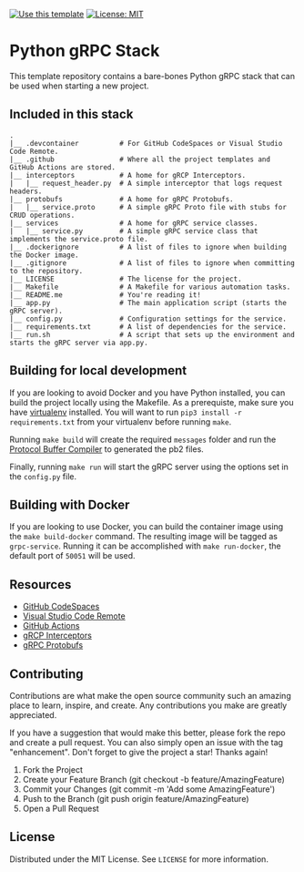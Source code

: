 [![Use this template](https://github.com/stack-instance/badge.svg)](https://github.com/stack-instance?stack_template_owner=antgrutta&stack_template_repo=py-grpc-stack)
[![License: MIT](https://img.shields.io/badge/License-MIT-yellow.svg)](https://opensource.org/licenses/MIT)

# Python gRPC Stack
This template repository contains a bare-bones Python gRPC stack that can be used when starting a new project.

## Included in this stack

```
.
|__ .devcontainer          # For GitHub CodeSpaces or Visual Studio Code Remote.
|__ .github                # Where all the project templates and GitHub Actions are stored.
|__ interceptors           # A home for gRCP Interceptors.
|   |__ request_header.py  # A simple interceptor that logs request headers.
|__ protobufs              # A home for gRPC Protobufs.
|   |__ service.proto      # A simple gRPC Proto file with stubs for CRUD operations.
|__ services               # A home for gRPC service classes.
|   |__ service.py         # A simple gRPC service class that implements the service.proto file.
|__ .dockerignore          # A list of files to ignore when building the Docker image.
|__ .gitignore             # A list of files to ignore when committing to the repository.
|__ LICENSE                # The license for the project.
|__ Makefile               # A Makefile for various automation tasks.
|__ README.me              # You're reading it!
|__ app.py                 # The main application script (starts the gRPC server).
|__ config.py              # Configuration settings for the service.
|__ requirements.txt       # A list of dependencies for the service.
|__ run.sh                 # A script that sets up the environment and starts the gRPC server via app.py.
```

## Building for local development
If you are looking to avoid Docker and you have Python installed, you can build the project locally using the Makefile.  As a prerequiste, make sure you have [virtualenv](https://virtualenv.pypa.io/en/latest/) installed.  You will want to run `pip3 install -r requirements.txt` from your virtualenv before running `make`.

Running `make build` will create the required `messages` folder and run the [Protocol Buffer Compiler](https://grpc.io/docs/protoc-installation/) to generated the pb2 files.

Finally, running `make run` will start the gRPC server using the options set in the `config.py` file.

## Building with Docker
If you are looking to use Docker, you can build the container image using the `make build-docker` command.  The resulting image will be tagged as `grpc-service`.  Running it can be accomplished with `make run-docker`, the default port of `50051` will be used.

## Resources

* [GitHub CodeSpaces](https://github.com/features/codespaces)
* [Visual Studio Code Remote](https://code.visualstudio.com/docs/remote/containers)
* [GitHub Actions](https://github.com/features/actions)
* [gRCP Interceptors](https://grpc.io/blog/grpc-web-interceptor/)
* [gRPC Protobufs](https://grpc.io/docs/what-is-grpc/introduction/)

## Contributing
Contributions are what make the open source community such an amazing place to learn, inspire, and create. Any contributions you make are greatly appreciated.

If you have a suggestion that would make this better, please fork the repo and create a pull request. You can also simply open an issue with the tag "enhancement". Don't forget to give the project a star! Thanks again!

1. Fork the Project
2. Create your Feature Branch (git checkout -b feature/AmazingFeature)
3. Commit your Changes (git commit -m 'Add some AmazingFeature')
4. Push to the Branch (git push origin feature/AmazingFeature)
5. Open a Pull Request

## License
Distributed under the MIT License. See `LICENSE` for more information.
